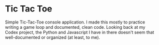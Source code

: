 # Tic Tac Toe

Simple Tic-Tac-Toe console application. I made this mostly to practice writing a game loop and documented, clean code. Looking back at my Codex project, the Python and Javascript I have in there doesn't seem that well-documented or organized (at least, to me).

